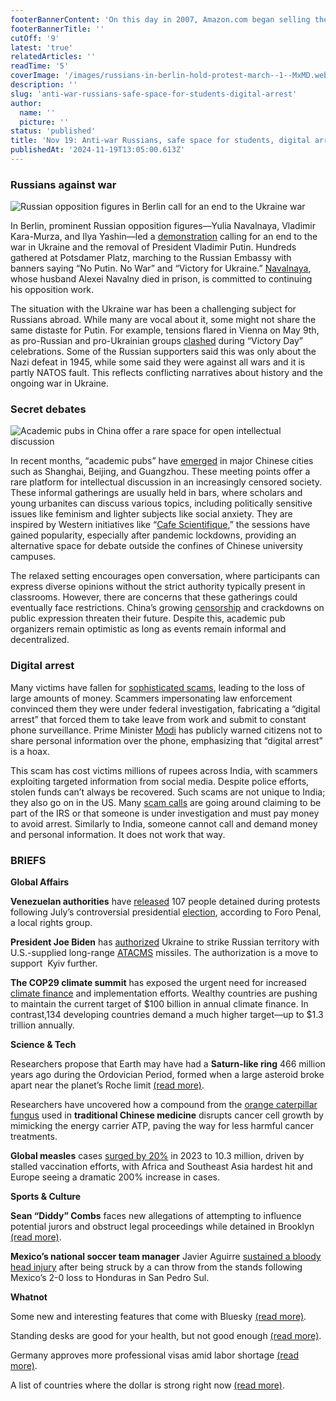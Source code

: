 ```yaml
---
footerBannerContent: 'On this day in 2007, Amazon.com began selling the Kindle, a wireless electronic reading device that played a key role in popularizing e-books.'
footerBannerTitle: ''
cutOff: '9'
latest: 'true'
relatedArticles: ''
readTime: '5'
coverImage: '/images/russians-in-berlin-hold-protest-march--1--MxMD.webp'
description: ''
slug: 'anti-war-russians-safe-space-for-students-digital-arrest'
author:
  name: ''
  picture: ''
status: 'published'
title: 'Nov 19: Anti-war Russians, safe space for students, digital arrest'
publishedAt: '2024-11-19T13:05:00.613Z'
---
```


### Russians against war

![Russian opposition figures in Berlin call for an end to the Ukraine war](/images/russians-in-berlin-hold-protest-march--1--I3Mj.webp)

In Berlin, prominent Russian opposition figures—Yulia Navalnaya, Vladimir Kara-Murza, and Ilya Yashin—led a [demonstration](https://www.dw.com/en/russian-opposition-in-exile-holds-berlin-protest-march/a-70804993) calling for an end to the war in Ukraine and the removal of President Vladimir Putin. Hundreds gathered at Potsdamer Platz, marching to the Russian Embassy with banners saying “No Putin. No War” and “Victory for Ukraine.” [Navalnaya](https://www.bbc.com/news/articles/ce9g4ln2d8eo), whose husband Alexei Navalny died in prison, is committed to continuing his opposition work. 

The situation with the Ukraine war has been a challenging subject for Russians abroad. While many are vocal about it, some might not share the same distaste for Putin. For example, tensions flared in Vienna on May 9th, as pro-Russian and pro-Ukrainian groups [clashed](https://www.newsweek.com/russians-ukrainians-face-off-vienna-over-9th-may-victory-day-1799284) during “Victory Day” celebrations. Some of the Russian supporters said this was only about the Nazi defeat in 1945, while some said they were against all wars and it is partly NATOS fault. This reflects conflicting narratives about history and the ongoing war in Ukraine.

### Secret debates

![Academic pubs in China offer a rare space for open intellectual discussion](/images/young-chinese-flock-to--academic-pubs--as-space-for-free-expression-shrinks--1--I0Nj.webp)

In recent months, “academic pubs” have [emerged](https://edition.cnn.com/2024/11/15/china/china-academic-pubs-intl-hnk/index.html) in major Chinese cities such as Shanghai, Beijing, and Guangzhou. These meeting points offer a rare platform for intellectual discussion in an increasingly censored society. These informal gatherings are usually held in bars, where scholars and young urbanites can discuss various topics, including politically sensitive issues like feminism and lighter subjects like social anxiety. They are inspired by Western initiatives like “[Cafe Scientifique](http://cafescientifique.org/),” the sessions have gained popularity, especially after pandemic lockdowns, providing an alternative space for debate outside the confines of Chinese university campuses.

The relaxed setting encourages open conversation, where participants can express diverse opinions without the strict authority typically present in classrooms. However, there are concerns that these gatherings could eventually face restrictions. China’s growing [censorship](https://www.hrw.org/reports/2006/china0806/3.htm) and crackdowns on public expression threaten their future. Despite this, academic pub organizers remain optimistic as long as events remain informal and decentralized.

### Digital arrest

Many victims have fallen for [sophisticated scams](https://www.bbc.com/news/articles/cdrdyxk4k4ro), leading to the loss of large amounts of money. Scammers impersonating law enforcement convinced them they were under federal investigation, fabricating a “digital arrest” that forced them to take leave from work and submit to constant phone surveillance. Prime Minister [Modi](https://www.bbc.com/news/articles/cze3302zxr9o) has publicly warned citizens not to share personal information over the phone, emphasizing that “digital arrest” is a hoax.

This scam has cost victims millions of rupees across India, with scammers exploiting targeted information from social media. Despite police efforts, stolen funds can’t always be recovered. Such scams are not unique to India; they also go on in the US. Many [scam calls](https://www.azd.uscourts.gov/news/scam-alert-do-not-pay-callers-who-threaten-arrest-you-unless-you-pay) are going around claiming to be part of the IRS or that someone is under investigation and must pay money to avoid arrest. Similarly to India, someone cannot call and demand money and personal information. It does not work that way.

### BRIEFS

**Global Affairs**

**Venezuelan authorities** have [released](https://www.bbc.com/news/articles/c5yx5qzzypgo) 107 people detained during protests following July’s controversial presidential [election](https://www.state.gov/assessing-the-results-of-venezuelas-presidential-election/), according to Foro Penal, a local rights group.

**President Joe Biden** has [authorized](https://www.france24.com/en/americas/20241117-us-for-the-first-time-authorises-ukraine-s-use-of-long-range-missiles-inside-russia) Ukraine to strike Russian territory with U.S.-supplied long-range [ATACMS](https://www.theguardian.com/world/2024/nov/18/atacms-missiles-what-are-they-why-they-important-for-ukraine) missiles. The authorization is a move to support  Kyiv further.

**The COP29 climate summit** has exposed the urgent need for increased [climate finance](https://www.politico.eu/article/explaining-trillion-dollar-question-disrupting-cop29/) and implementation efforts. Wealthy countries are pushing to maintain the current target of $100 billion in annual climate finance. In contrast,134 developing countries demand a much higher target—up to $1.3 trillion annually.

**Science & Tech**

Researchers propose that Earth may have had a **Saturn-like ring** 466 million years ago during the Ordovician Period, formed when a large asteroid broke apart near the planet’s Roche limit [(read more)](https://edition.cnn.com/2024/11/18/science/earth-saturn-ring-asteroid-study/index.html).

Researchers have uncovered how a compound from the [orange caterpillar fungus](https://www.goodnewsnetwork.org/caterpillar-fungus-used-in-chinese-medicine-slows-the-growth-of-cancer-cells-shows-new-study/) used in **traditional Chinese medicine** disrupts cancer cell growth by mimicking the energy carrier ATP, paving the way for less harmful cancer treatments.

**Global measles** cases [surged by 20%](https://www.euronews.com/health/2024/11/14/measles-cases-rise-more-than-200-in-european-region-amid-global-surge-who-and-cdc-say) in 2023 to 10.3 million, driven by stalled vaccination efforts, with Africa and Southeast Asia hardest hit and Europe seeing a dramatic 200% increase in cases.

**Sports & Culture**

**Sean “Diddy” Combs** faces new allegations of attempting to influence potential jurors and obstruct legal proceedings while detained in Brooklyn [(read more)](https://people.com/prosecutors-accuse-sean-diddy-combs-of-violating-jail-rules-8746689).

**Mexico’s national soccer team manager** Javier Aguirre [sustained a bloody head injury](https://edition.cnn.com/2024/11/16/sport/javier-aguirre-mexico-can-hit-spt-intl/index.html) after being struck by a can throw from the stands following Mexico’s 2-0 loss to Honduras in San Pedro Sul.

**Whatnot**

Some new and interesting features that come with Bluesky [(read more)](https://www.theverge.com/24295933/bluesky-social-network-custom-how-to).

Standing desks are good for your health, but not good enough [(read more)](https://www.wired.com/story/standing-desk-health-benefits/).

Germany approves more professional visas amid labor shortage [(read more)](https://www.dw.com/en/germany-approves-more-professional-visas-amid-labor-shortage/a-70805316).

A list of countries where the dollar is strong right now [(read more)](https://www.thrillist.com/news/nation/us-currency-strongest-weakest-travel-ranking).